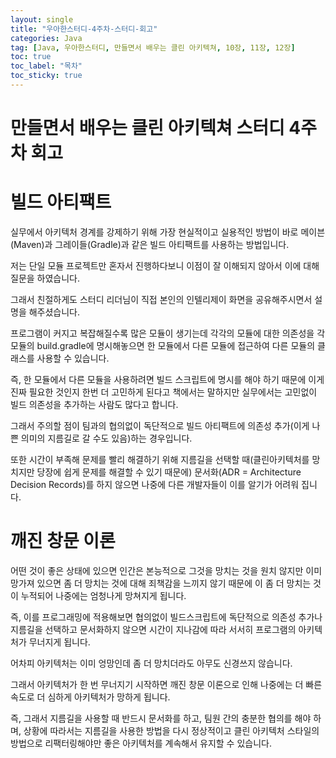 ```yaml
---
layout: single
title: "우아한스터디-4주차-스터디-회고"
categories: Java
tag: [Java, 우아한스터디, 만들면서 배우는 클린 아키텍쳐, 10장, 11장, 12장]
toc: true
toc_label: "목차"
toc_sticky: true
---
```


# 만들면서 배우는 클린 아키텍쳐 스터디 4주차 회고
# 빌드 아티팩트
실무에서 아키텍처 경계를 강제하기 위해 가장 현실적이고 실용적인 방법이 바로 메이븐(Maven)과 그레이들(Gradle)과 같은 빌드 아티팩트를 사용하는 방법입니다.  

저는 단일 모듈 프로젝트만 혼자서 진행하다보니 이점이 잘 이해되지 않아서 이에 대해 질문을 하였습니다.  

그래서 친절하게도 스터디 리더님이 직접 본인의 인텔리제이 화면을 공유해주시면서 설명을 해주셨습니다.  

프로그램이 커지고 복잡해질수록 많은 모듈이 생기는데 각각의 모듈에 대한 의존성을 각 모듈의 build.gradle에 명시해놓으면 한 모듈에서 다른 모듈에 접근하여 다른 모듈의 클래스를 사용할 수 있습니다.  

즉, 한 모듈에서 다른 모듈을 사용하려면 빌드 스크립트에 명시를 해야 하기 때문에 이게 진짜 필요한 것인지 한번 더 고민하게 된다고 책에서는 말하지만 실무에서는 고민없이 빌드 의존성을 추가하는 사람도 많다고 합니다.  

그래서 주의할 점이 팀과의 협의없이 독단적으로 빌드 아티팩트에 의존성 추가(이게 나쁜 의미의 지름길로 갈 수도 있음)하는 경우입니다.  

또한 시간이 부족해 문제를 빨리 해결하기 위해 지름길을 선택할 때(클린아키텍처를 망치지만 당장에 쉽게 문제를 해결할 수 있기 때문에) 문서화(ADR = Architecture Decision Records)를 하지 않으면 나중에 다른 개발자들이 이를 알기가 어려워 집니다.  

# 깨진 창문 이론
어떤 것이 좋은 상태에 있으면 인간은 본능적으로 그것을 망치는 것을 원치 않지만 이미 망가져 있으면 좀 더 망치는 것에 대해 죄책감을 느끼지 않기 때문에 이 좀 더 망치는 것이 누적되어 나중에는 엄청나게 망쳐지게 됩니다.  

즉, 이를 프로그래밍에 적용해보면 협의없이 빌드스크립트에 독단적으로 의존성 추가나 지름길을 선택하고 문서화하지 않으면 시간이 지나감에 따라 서서히 프로그램의 아키텍처가 무너지게 됩니다.  

어차피 아키텍처는 이미 엉망인데 좀 더 망치더라도 아무도 신경쓰지 않습니다.  

그래서 아키텍처가 한 번 무너지기 시작하면 깨진 창문 이론으로 인해 나중에는 더 빠른 속도로 더 심하게 아키텍처가 망하게 됩니다.  

즉, 그래서 지름길을 사용할 때 반드시 문서화를 하고, 팀원 간의 충분한 협의를 해야 하며, 상황에 따라서는 지름길을 사용한 방법을 다시 정상적이고 클린 아키텍처 스타일의 방법으로 리팩터링해야만 좋은 아키텍처를 계속해서 유지할 수 있습니다.  
